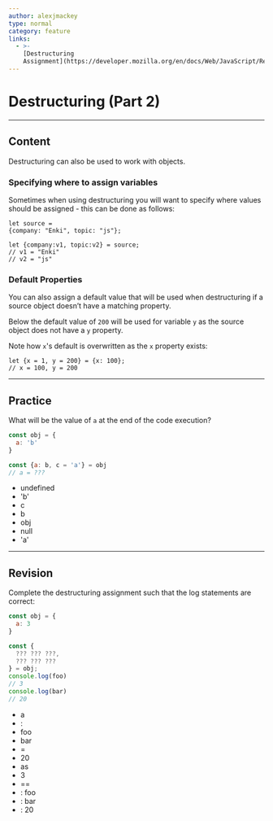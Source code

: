 ```yaml
---
author: alexjmackey
type: normal
category: feature
links:
  - >-
    [Destructuring
    Assignment](https://developer.mozilla.org/en/docs/Web/JavaScript/Reference/Operators/Destructuring_assignment){documentation}
---
```


# Destructuring (Part 2)


---

## Content

Destructuring can also be used to work with objects.

### Specifying where to assign variables

Sometimes when using destructuring you will want to specify where values should be assigned - this can be done as follows:

```plain-text
let source =
{company: "Enki", topic: "js"};

let {company:v1, topic:v2} = source;
// v1 = "Enki"
// v2 = "js"

```

### Default Properties

You can also assign a default value that will be used when destructuring if a source object doesn’t have a matching property.

Below the default value of `200` will be used for variable `y` as the source object does not have a `y` property.

Note how `x`'s default is overwritten as the `x` property exists:

```plain-text
let {x = 1, y = 200} = {x: 100};
// x = 100, y = 200
```


---

## Practice

What will be the value of `a` at the end of the code execution?

```javascript
const obj = {
  a: 'b'
}

const {a: b, c = 'a'} = obj
// a = ???
```

- undefined
- 'b'
- c
- b
- obj
- null
- 'a'


---

## Revision

Complete the destructuring assignment such that the log statements are correct:

```javascript
const obj = {
  a: 3
}

const {
  ??? ??? ???,
  ??? ??? ???
} = obj;
console.log(foo)
// 3
console.log(bar)
// 20
```

- a
- :
- foo
- bar
- =
- 20
- as
- 3
- ==
- : foo
- : bar
- : 20
 
